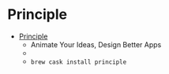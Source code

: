 # Principle
- [Principle](https://principleformac.com/)
  -  Animate Your Ideas, Design Better Apps
  - 
  - `brew cask install principle`
